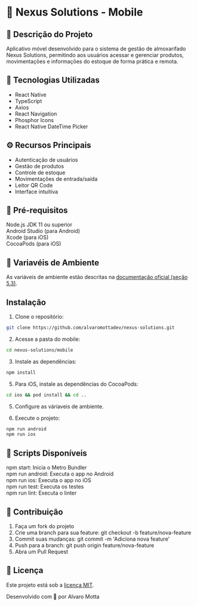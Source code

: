 # 📱 Nexus Solutions - Mobile

## 📄 Descrição do Projeto

Aplicativo móvel desenvolvido para o sistema de gestão de almoxarifado Nexus Solutions, permitindo aos usuários acessar e gerenciar produtos, movimentações e informações do estoque de forma prática e remota.

## 🔨 Tecnologias Utilizadas

- React Native
- TypeScript
- Axios
- React Navigation
- Phosphor Icons
- React Native DateTime Picker

## ⚙️ Recursos Principais

- Autenticação de usuários
- Gestão de produtos
- Controle de estoque
- Movimentações de entrada/saída
- Leitor QR Code
- Interface intuitiva

## 📃 Pré-requisitos

Node.js
JDK 11 ou superior  
Android Studio (para Android)  
Xcode (para iOS)  
CocoaPods (para iOS)

## 🍃 Variavéis de Ambiente

As variáveis de ambiente estão descritas na [documentação oficial (seção 5.3)](https://docs.google.com/document/d/1gKFfJxrnLelBjZeokoBdLd6GXIpz2Wc-8LqyNorXZfY/edit?tab=t.0#heading=h.6290p190mk2q).

## Instalação

1. Clone o repositório:

```bash
git clone https://github.com/alvaromottadev/nexus-solutions.git
```

2. Acesse a pasta do mobile:

```bash
cd nexus-solutions/mobile
```

3. Instale as dependências:

```bash
npm install
```

5. Para iOS, instale as dependências do CocoaPods:

```bash
cd ios && pod install && cd ..
```

5. Configure as váriaveis de ambiente.

6. Execute o projeto:

```bash
npm run android
npm run ios
```

## 📄 Scripts Disponíveis

npm start: Inicia o Metro Bundler  
npm run android: Executa o app no Android  
npm run ios: Executa o app no iOS  
npm run test: Executa os testes  
npm run lint: Executa o linter

## 🤝 Contribuição

1. Faça um fork do projeto
2. Crie uma branch para sua feature: git checkout -b feature/nova-feature
3. Commit suas mudanças: git commit -m 'Adiciona nova feature'
4. Push para a branch: git push origin feature/nova-feature
5. Abra um Pull Request

## 🧩 Licença

Este projeto está sob a [licença MIT](https://github.com/alvaromottadev/nexus-solutions/blob/main/LICENSE).

Desenvolvido com 💜 por Alvaro Motta
